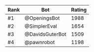 Rank|Bot|Rating
---|---|---
#1|@OpeningsBot|1988
#2|@SimplerEval|1654
#3|@DavidsGuterBot|1509
#4|@pawnrobot|1198
